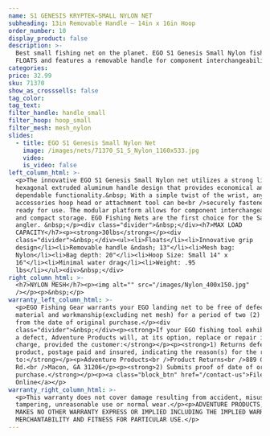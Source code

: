 ```yaml
---
name: S1 GENESIS KRYPTEK—SMALL NYLON NET
subheading: 13in Removable Handle — 14in x 16in Hoop
order_number: 10
display_product: false
description: >-
  Best small fishing net on the planet. EGO S1 Genesis Small Nylon fishing net
  FLOATS and features a removable handle for component interchangeability.
categories:
price: 32.99
sku: 71370
show_as_crosssells: false
tag_color:
tag_text:
filter_handle: handle_small
filter_hoop: hoop_small
filter_mesh: mesh_nylon
slides:
  - title: EGO S1 Genesis Small Nylon Net
    image: /images/nets/71370_S1_S_Nylon_1160x533.jpg
    video:
    is_video: false
left_column_html: >-
  <p>The innovative EGO S1 Genesis Small Nylon net utilizes a strong lightweight
  hexagonal extruded aluminum handle design that provides economical and
  dependable functionality.&nbsp; With a simple twist of the wrist, any EGO
  accessories hoop head or attachment tool can be<br />securely fastened and
  ready for use. The modular platform allows for component interchangeability
  and compact storage. EGO Fishing Nets are the first choice for the Savvy
  angler. &nbsp;</p><div class="divider">&nbsp;</div><h7>MAX LOAD
  CAPACITY</h7><p><strong>30lbs</strong></p><div
  class="divider">&nbsp;</div><ul><li>Floats</li><li>Innovative grip
  design</li><li>Removable handle &ndash; 13"</li><li>Mesh bag:
  Nylon</li><li>Bag depth: 20"</li><li>Hoop Size: Small 14" x
  16"</li><li>Minimal water drag</li><li>Weight: .95
  lbs</li></ul><div>&nbsp;</div>
right_column_html: >-
  <h7>NYLON MESH</h7><p><img alt="" src="/images/Nylon_400x150.jpg"
  /></p><p>&nbsp;</p>
warranty_left_column_html: >-
  <p>EGO Fishing Gear warrants your EGO landing net to be free of defects in
  material and workmanship(excluding net mesh) for a period of two (2) years
  from the date of original purchase.</p><div
  class="divider">&nbsp;</div><p><strong>If your EGO fishing tool exhibits such
  a defect, Adventure Products will, at its option, replace or repair it without
  charge, provided the customer:</strong></p><p><strong>1) Returns defective
  product, postage paid and insured, indicating the reason(s) for the return
  to:</strong></p><p>Adventure Products<br />Product Returns<br />889 Guy Paine
  Rd.<br />Macon, GA 31206</p><p><strong>2) Submits proof of date of original
  purchase.</strong></p><p><a class="block_btn" href="/contact-us">File Claim
  Online</a></p>
warranty_right_column_html: >-
  <p>This warranty does not cover damage resulting from accident, misuse, abuse,
  tampering, unreasonable use or normal wear.</p><p>ADVENTURE PRODUCTS, INC.
  MAKES NO OTHER WARRANTY EXPRESS OR IMPLIED INCLUDING THE IMPLIED WARRANTIES OF
  MERCHANTABILITY AND FITNESS FOR PARTICULAR USE.</p>
---
```

